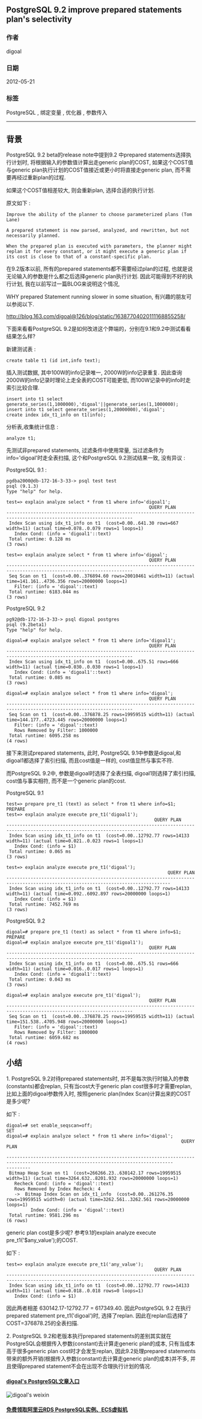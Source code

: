 ## PostgreSQL 9.2 improve prepared statements plan's selectivity        
                                             
### 作者                                             
digoal                                              
                                                
### 日期                                              
2012-05-21                                                                         
                                              
### 标签                                                                                                                                                              
PostgreSQL , 绑定变量 , 优化器 , 参数传入    
                                            
----                                              
                                            
## 背景                                      
PostgreSQL 9.2 beta的release note中提到9.2 中prepared statements选择执行计划时, 将根据输入的参数值计算出走generic plan的COST, 如果这个COST值与generic plan执行计划的COST值接近或更小时将直接走generic plan, 而不需要再经过重新plan的过程.  
  
如果这个COST值相差较大, 则会重新plan, 选择合适的执行计划.  
  
原文如下 :   
  
```  
Improve the ability of the planner to choose parameterized plans (Tom Lane)  
  
A prepared statement is now parsed, analyzed, and rewritten, but not necessarily planned.   
  
When the prepared plan is executed with parameters, the planner might replan it for every constant, or it might execute a generic plan if its cost is close to that of a constant-specific plan.  
```  
  
在9.2版本以前, 所有的prepared statements都不需要经过plan的过程, 也就是说无论输入的参数是什么都之后选择generic plan执行计划. 因此可能得到不好的执行计划, 我在以前写过一篇BLOG来说明这个情况,   
  
WHY prepared Statement running slower in some situation, 有兴趣的朋友可以参阅以下.  
  
http://blog.163.com/digoal@126/blog/static/16387704020111168855258/   
  
下面来看看PostgreSQL 9.2是如何改进这个弊端的，分别在9.1和9.2中测试看看结果怎么样?  
  
新建测试表 :   
  
```  
create table t1 (id int,info text);  
```  
  
插入测试数据, 其中100W的info记录唯一, 2000W的info记录重复. 因此查询2000W的info记录时理论上走全表的COST可能更低, 而100W记录中的info时走索引比较合理.  
  
```  
insert into t1 select generate_series(1,1000000),'digoal'||generate_series(1,1000000);  
insert into t1 select generate_series(1,20000000),'digoal';  
create index idx_t1_info on t1(info);  
```  
  
分析表,收集统计信息 :   
  
```  
analyze t1;  
```  
  
先测试非prepared statements, 过滤条件中使用常量, 当过滤条件为info='digoal'时走全表扫描, 这个和PostgreSQL 9.2测试结果一致, 没有异议 :   
  
PostgreSQL 9.1 :   
  
```  
pgdba2000@db-172-16-3-33-> psql test test  
psql (9.1.3)  
Type "help" for help.  
  
test=> explain analyze select * from t1 where info='digoal1';  
                                                     QUERY PLAN                                                        
---------------------------------------------------------------------------------------------------------------------  
 Index Scan using idx_t1_info on t1  (cost=0.00..641.30 rows=667 width=11) (actual time=0.078..0.079 rows=1 loops=1)  
   Index Cond: (info = 'digoal1'::text)  
 Total runtime: 0.128 ms  
(3 rows)  
  
test=> explain analyze select * from t1 where info='digoal';  
                                                     QUERY PLAN                                                        
---------------------------------------------------------------------------------------------------------------------  
 Seq Scan on t1  (cost=0.00..376894.60 rows=20010461 width=11) (actual time=141.161..4736.356 rows=20000000 loops=1)  
   Filter: (info = 'digoal'::text)  
 Total runtime: 6183.044 ms  
(3 rows)  
```  
  
PostgreSQL 9.2  
  
```  
pg92@db-172-16-3-33-> psql digoal postgres  
psql (9.2beta1)  
Type "help" for help.  
  
digoal=# explain analyze select * from t1 where info='digoal1';  
                                                     QUERY PLAN                                                        
---------------------------------------------------------------------------------------------------------------------  
 Index Scan using idx_t1_info on t1  (cost=0.00..675.51 rows=666 width=11) (actual time=0.030..0.030 rows=1 loops=1)  
   Index Cond: (info = 'digoal1'::text)  
 Total runtime: 0.085 ms  
(3 rows)  
  
digoal=# explain analyze select * from t1 where info='digoal';  
                                                     QUERY PLAN                                                        
---------------------------------------------------------------------------------------------------------------------  
 Seq Scan on t1  (cost=0.00..376878.25 rows=19959515 width=11) (actual time=144.177..4723.445 rows=20000000 loops=1)  
   Filter: (info = 'digoal'::text)  
   Rows Removed by Filter: 1000000  
 Total runtime: 6095.258 ms  
(4 rows)  
```  
  
接下来测试prepared statements, 此时, PostgreSQL 9.1中参数是digoal,和digoal1都选择了索引扫描, 而且cost值是一样的, cost值显然与事实不符.   
  
而PostgreSQL 9.2中, 参数是digoal时选择了全表扫描, digoal1则选择了索引扫描, cost值与事实相符, 而不是一个generic plan的cost.   
  
PostgreSQL 9.1  
  
```  
test=> prepare pre_t1 (text) as select * from t1 where info=$1;  
PREPARE  
test=> explain analyze execute pre_t1('digoal1');  
                                                       QUERY PLAN                                                          
-------------------------------------------------------------------------------------------------------------------------  
 Index Scan using idx_t1_info on t1  (cost=0.00..12792.77 rows=14133 width=11) (actual time=0.021..0.023 rows=1 loops=1)  
   Index Cond: (info = $1)  
 Total runtime: 0.065 ms  
(3 rows)  
  
test=> explain analyze execute pre_t1('digoal');  
                                                            QUERY PLAN                                                               
-----------------------------------------------------------------------------------------------------------------------------------  
 Index Scan using idx_t1_info on t1  (cost=0.00..12792.77 rows=14133 width=11) (actual time=0.092..6092.897 rows=20000000 loops=1)  
   Index Cond: (info = $1)  
 Total runtime: 7452.769 ms  
(3 rows)  
```  
  
PostgreSQL 9.2  
  
```  
digoal=# prepare pre_t1 (text) as select * from t1 where info=$1;  
PREPARE  
digoal=# explain analyze execute pre_t1('digoal1');  
                                                     QUERY PLAN                                                        
---------------------------------------------------------------------------------------------------------------------  
 Index Scan using idx_t1_info on t1  (cost=0.00..675.51 rows=666 width=11) (actual time=0.016..0.017 rows=1 loops=1)  
   Index Cond: (info = 'digoal1'::text)  
 Total runtime: 0.043 ms  
(3 rows)  
  
digoal=# explain analyze execute pre_t1('digoal');  
                                                     QUERY PLAN                                                        
---------------------------------------------------------------------------------------------------------------------  
 Seq Scan on t1  (cost=0.00..376878.25 rows=19959515 width=11) (actual time=151.538..4705.948 rows=20000000 loops=1)  
   Filter: (info = 'digoal'::text)  
   Rows Removed by Filter: 1000000  
 Total runtime: 6059.682 ms  
(4 rows)  
```  
  
## 小结  
1\. PostgreSQL 9.2对待prepared statements时, 并不是每次执行时输入的参数(constants)都会replan, 只有当cost大于generic plan cost很多时才需要replan, 比如上面的digoal参数传入时, 按照generic plan(Index Scan)计算出来的COST是多少呢?  
  
如下 :   
  
```  
digoal=# set enable_seqscan=off;  
SET  
digoal=# explain analyze select * from t1 where info='digoal';  
                                                                 QUERY PLAN                                                           
           
------------------------------------------------------------------------------------------------------------------------------------  
---------  
 Bitmap Heap Scan on t1  (cost=266266.23..630142.17 rows=19959515 width=11) (actual time=3264.632..8201.932 rows=20000000 loops=1)  
   Recheck Cond: (info = 'digoal'::text)  
   Rows Removed by Index Recheck: 4  
   ->  Bitmap Index Scan on idx_t1_info  (cost=0.00..261276.35 rows=19959515 width=0) (actual time=3262.561..3262.561 rows=20000000   
loops=1)  
         Index Cond: (info = 'digoal'::text)  
 Total runtime: 9581.296 ms  
(6 rows)  
```  
  
generic plan cost是多少呢? 参考9.1的explain analyze execute pre_t1('$any_value');的COST.  
  
如下 :   
  
```  
test=> explain analyze execute pre_t1('any_value');  
                                                       QUERY PLAN                                                          
-------------------------------------------------------------------------------------------------------------------------  
 Index Scan using idx_t1_info on t1  (cost=0.00..12792.77 rows=14133 width=11) (actual time=0.018..0.018 rows=0 loops=1)  
   Index Cond: (info = $1)  
```  
  
因此两者相差 630142.17-12792.77 = 617349.40. 因此PostgreSQL 9.2 在执行prepared statement pre_t1('digoal')时, 选择了replan. 因此在replan后选择了COST=376878.25的全表扫描.  
  
2\. PostgreSQL 9.2和老版本执行prepared statements的差别其实就在PostgreSQL会根据传入参数(constant)去计算走generic plan的成本, 只有当成本高于很多generic plan cost时才会发生replan, 因此9.2处理prepared statements带来的额外开销(根据传入参数(constant)去计算走generic plan的成本)并不多, 并且使得prepared statement不会在出现不合理执行计划的情况.   
    
                                           
  
  
  
  
  
  
  
  
  
  
  
  
  
  
  
#### [digoal's PostgreSQL文章入口](https://github.com/digoal/blog/blob/master/README.md "22709685feb7cab07d30f30387f0a9ae")
  
  
![digoal's weixin](../pic/digoal_weixin.jpg "f7ad92eeba24523fd47a6e1a0e691b59")
  
  
  
  
  
  
  
  
#### [免费领取阿里云RDS PostgreSQL实例、ECS虚拟机](https://www.aliyun.com/database/postgresqlactivity "57258f76c37864c6e6d23383d05714ea")
  
